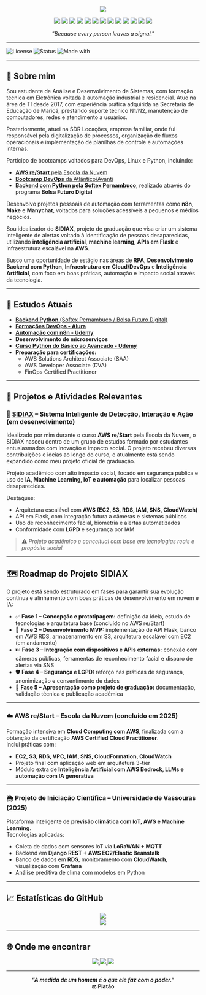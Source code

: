 <p align="center">
  <img src="https://readme-typing-svg.herokuapp.com?font=Fira+Code&size=24&duration=3000&color=1ED760&center=true&vCenter=true&width=700&height=45&lines=Raphael+Del+Rosse+%7C+An%C3%A1lise+e+Desenvolvimento+de+Sistemas+(2025-2027);DevOps+Enthusiast+%7C+AWS+%7C+Python+%7C+Automa%C3%A7%C3%A3o+%7C+IA" />
</p>

<p align="center">
  <img src="https://img.shields.io/badge/IA-blueviolet?style=for-the-badge&logo=openai&logoColor=white" />
  <img src="https://img.shields.io/badge/Python-3776AB?style=for-the-badge&logo=python&logoColor=white" />
  <img src="https://img.shields.io/badge/Flask-black?style=for-the-badge&logo=flask&logoColor=white" />
  <img src="https://img.shields.io/badge/Django-092E20?style=for-the-badge&logo=django&logoColor=white" />
  <img src="https://img.shields.io/badge/n8n-EF6C00?style=for-the-badge&logo=n8n&logoColor=white" />
  <img src="https://img.shields.io/badge/Docker-2496ED?style=for-the-badge&logo=docker&logoColor=white" />
  <img src="https://img.shields.io/badge/Kubernetes-326CE5?style=for-the-badge&logo=kubernetes&logoColor=white" />
  <img src="https://img.shields.io/badge/Git-F05032?style=for-the-badge&logo=git&logoColor=white" />
  <img src="https://img.shields.io/badge/GitHub-181717?style=for-the-badge&logo=github&logoColor=white" />
  <img src="https://img.shields.io/badge/CI%2FCD-0A0A0A?style=for-the-badge&logo=githubactions&logoColor=white" />
  <img src="https://img.shields.io/badge/Grafana-F46800?style=for-the-badge&logo=grafana&logoColor=white" />
  <img src="https://img.shields.io/badge/Prometheus-E6522C?style=for-the-badge&logo=prometheus&logoColor=white" />
  <img src="https://img.shields.io/badge/AWS-232F3E?style=for-the-badge&logo=amazonaws&logoColor=white" />
</p>

<p align="center"><em>"Because every person leaves a signal."</em></p>

---

![License](https://img.shields.io/badge/license-MIT-blue.svg)
![Status](https://img.shields.io/badge/status-Em%20Evolução-yellow)
![Made with](https://img.shields.io/badge/made%20with-%E2%9D%A4%20by%20Raphael%20Del%20Rosse-blueviolet)

---

## 👋 Sobre mim

Sou estudante de Análise e Desenvolvimento de Sistemas, com formação técnica em Eletrônica voltada à automação industrial e residencial. Atuo na área de TI desde 2017, com experiência prática adquirida na Secretaria de Educação de Maricá, prestando suporte técnico N1/N2, manutenção de computadores, redes e atendimento a usuários.

Posteriormente, atuei na SDR Locações, empresa familiar, onde fui responsável pela digitalização de processos, organização de fluxos operacionais e implementação de planilhas de controle e automações internas.

Participo de bootcamps voltados para DevOps, Linux e Python, incluindo:
- [**AWS re/Start** pela Escola da Nuvem](https://escoladanuvem.org/curso-aws-fundamentos/)
- [**Bootcamp DevOps** da Atlântico/Avanti](https://atlanticoavanti.ensinio.com/g/bootcamp-devops/community)
- [**Backend com Python pela Softex Pernambuco**](https://bfd.softexpe.org.br/), realizado através do programa **Bolsa Futuro Digital**

Desenvolvo projetos pessoais de automação com ferramentas como **n8n**, **Make** e **Manychat**, voltados para soluções acessíveis a pequenos e médios negócios.

Sou idealizador do **SIDIAX**, projeto de graduação que visa criar um sistema inteligente de alertas voltado à identificação de pessoas desaparecidas, utilizando **inteligência artificial**, **machine learning**, **APIs em Flask** e infraestrutura escalável na **AWS**.

Busco uma oportunidade de estágio nas áreas de **RPA**, **Desenvolvimento Backend com Python**, **Infraestrutura em Cloud/DevOps** e **Inteligência Artificial**, com foco em boas práticas, automação e impacto social através da tecnologia.

---

## 📖 Estudos Atuais

- [**Backend Python** (Softex Pernambuco / Bolsa Futuro Digital)](https://bfd.softexpe.org.br/)
- [**Formações DevOps - Alura**](https://cursos.alura.com.br/category/devops)
- [**Automação com n8n - Udemy**](https://www.udemy.com/course/automacao-e-criacao-de-agentes-de-ia-com-n8n-n8n-completo)
- **Desenvolvimento de microserviços**
- [**Curso Python do Básico ao Avançado - Udemy**](https://www.udemy.com/course/programacao-python-do-basico-ao-avancado)
- **Preparação para certificações:**
  - AWS Solutions Architect Associate (SAA)
  - AWS Developer Associate (DVA)
  - FinOps Certified Practitioner

---

## 🚀 Projetos e Atividades Relevantes



### 🧠 [SIDIAX](https://github.com/rapharossepro/sidiax) – Sistema Inteligente de Detecção, Interação e Ação (em desenvolvimento)
Idealizado por mim durante o curso **AWS re/Start** pela Escola da Nuvem, o SIDIAX nasceu dentro de um grupo de estudos formado por estudantes entusiasmados com inovação e impacto social. O projeto recebeu diversas contribuições e ideias ao longo do curso, e atualmente está sendo expandido como meu projeto oficial de graduação.

Projeto acadêmico com alto impacto social, focado em segurança pública e uso de **IA, Machine Learning, IoT e automação** para localizar pessoas desaparecidas.

Destaques:
- Arquitetura escalável com **AWS (EC2, S3, RDS, IAM, SNS, CloudWatch)**
- API em Flask, com integração futura a câmeras e sistemas públicos
- Uso de reconhecimento facial, biometria e alertas automatizados
- Conformidade com **LGPD** e segurança por IAM

> ⚠️ *Projeto acadêmico e conceitual com base em tecnologias reais e propósito social.*

---



## 🗺️ Roadmap do Projeto SIDIAX

O projeto está sendo estruturado em fases para garantir sua evolução contínua e alinhamento com boas práticas de desenvolvimento em nuvem e IA:

- ✅ **Fase 1 – Concepção e prototipagem:** definição da ideia, estudo de tecnologias e arquitetura base (concluído no AWS re/Start)
- 🔄 **Fase 2 – Desenvolvimento MVP:** implementação de API Flask, banco em AWS RDS, armazenamento em S3, arquitetura escalável com EC2 (em andamento)
- ⏭️ **Fase 3 – Integração com dispositivos e APIs externas:** conexão com câmeras públicas, ferramentas de reconhecimento facial e disparo de alertas via SNS
- 🛡️ **Fase 4 – Segurança e LGPD:** reforço nas práticas de segurança, anonimização e consentimento de dados
- 🚀 **Fase 5 – Apresentação como projeto de graduação:** documentação, validação técnica e publicação acadêmica

---

### ☁️ AWS re/Start – Escola da Nuvem (concluído em 2025)
Formação intensiva em **Cloud Computing com AWS**, finalizada com a obtenção da certificação **AWS Certified Cloud Practitioner**.  
Inclui práticas com:
- **EC2, S3, RDS, VPC, IAM, SNS, CloudFormation, CloudWatch**
- Projeto final com aplicação web em arquitetura 3-tier
- Módulo extra de **Inteligência Artificial com AWS Bedrock, LLMs e automação com IA generativa**

---

### 🌦️ Projeto de Iniciação Científica – Universidade de Vassouras (2025)
Plataforma inteligente de **previsão climática com IoT, AWS e Machine Learning**.  
Tecnologias aplicadas:
- Coleta de dados com sensores IoT via **LoRaWAN + MQTT**
- Backend em **Django REST + AWS EC2/Elastic Beanstalk**
- Banco de dados em **RDS**, monitoramento com **CloudWatch**, visualização com **Grafana**
- Análise preditiva de clima com modelos em Python

---

## 📈 Estatísticas do GitHub

<p align="center">
  <img src="https://github-readme-stats.vercel.app/api?username=rapharossepro&show_icons=true&theme=tokyonight" />
  <br/>
  <img src="https://github-readme-stats.vercel.app/api/top-langs/?username=rapharossepro&layout=compact&theme=tokyonight" />
</p>

---

## 🌐 Onde me encontrar

<p align="center">
  <a href="https://www.linkedin.com/in/raphaeldelrosse/" target="_blank">
    <img src="https://img.shields.io/badge/LinkedIn-blue?style=for-the-badge&logo=linkedin" />
  </a>
  <a href="https://www.instagram.com/rapharosse/" target="_blank">
    <img src="https://img.shields.io/badge/Instagram-E4405F?style=for-the-badge&logo=instagram&logoColor=white" />
  </a>
  <a href="mailto:rapharosseprofissional@gmail.com" target="_blank">
    <img src="https://img.shields.io/badge/Gmail-D14836?style=for-the-badge&logo=gmail&logoColor=white" />
  </a>
</p>

---

<p align="center"><strong><em>"A medida de um homem é o que ele faz com o poder."</em><br>⚖️ Platão</strong></p>

